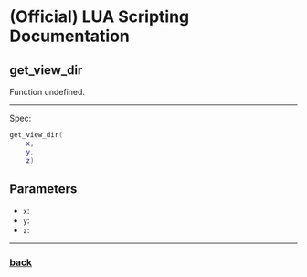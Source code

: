 
# (Official) LUA Scripting Documentation

## get_view_dir

Function undefined.

___

Spec:

```lua
get_view_dir(
	x,
	y,
	z)
```

## Parameters

- `x`: 
- `y`: 
- `z`: 

___

### [back](../other)
